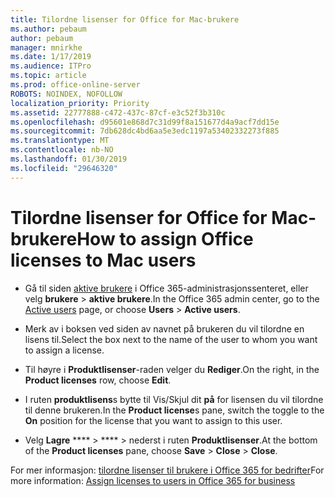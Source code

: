 ```yaml
---
title: Tilordne lisenser for Office for Mac-brukere
ms.author: pebaum
author: pebaum
manager: mnirkhe
ms.date: 1/17/2019
ms.audience: ITPro
ms.topic: article
ms.prod: office-online-server
ROBOTS: NOINDEX, NOFOLLOW
localization_priority: Priority
ms.assetid: 22777888-c472-437c-87cf-e3c52f3b310c
ms.openlocfilehash: d95601e868d7c31d99f8a151677d4a9acf7dd15e
ms.sourcegitcommit: 7db628dc4bd6aa5e3edc1197a53402332273f885
ms.translationtype: MT
ms.contentlocale: nb-NO
ms.lasthandoff: 01/30/2019
ms.locfileid: "29646320"
---
```

# <a name="how-to-assign-office-licenses-to-mac-users"></a><span data-ttu-id="61c59-102">Tilordne lisenser for Office for Mac-brukere</span><span class="sxs-lookup"><span data-stu-id="61c59-102">How to assign Office licenses to Mac users</span></span>

- <span data-ttu-id="61c59-103">Gå til siden [aktive brukere](https://go.microsoft.com/fwlink/p/?linkid=834822) i Office 365-administrasjonssenteret, eller velg **brukere** \> **aktive brukere**.</span><span class="sxs-lookup"><span data-stu-id="61c59-103">In the Office 365 admin center, go to the [Active users](https://go.microsoft.com/fwlink/p/?linkid=834822) page, or choose **Users** \> **Active users**.</span></span>
    
- <span data-ttu-id="61c59-104">Merk av i boksen ved siden av navnet på brukeren du vil tilordne en lisens til.</span><span class="sxs-lookup"><span data-stu-id="61c59-104">Select the box next to the name of the user to whom you want to assign a license.</span></span>
    
- <span data-ttu-id="61c59-105">Til høyre i **Produktlisenser**-raden velger du **Rediger**.</span><span class="sxs-lookup"><span data-stu-id="61c59-105">On the right, in the **Product licenses** row, choose **Edit**.</span></span>
    
- <span data-ttu-id="61c59-106">I ruten **produktlisens**s bytte til Vis/Skjul dit **på** for lisensen du vil tilordne til denne brukeren.</span><span class="sxs-lookup"><span data-stu-id="61c59-106">In the **Product license**s pane, switch the toggle to the **On** position for the license that you want to assign to this user.</span></span> 
    
- <span data-ttu-id="61c59-107">Velg **Lagre** \*\*\*\* \> \*\*\*\* \> nederst i ruten **Produktlisenser**.</span><span class="sxs-lookup"><span data-stu-id="61c59-107">At the bottom of the **Product licenses** pane, choose **Save** \> **Close** \> **Close**.</span></span>
    
<span data-ttu-id="61c59-108">For mer informasjon: [tilordne lisenser til brukere i Office 365 for bedrifter](https://docs.microsoft.com/office365/admin/subscriptions-and-billing/assign-licenses-to-users)</span><span class="sxs-lookup"><span data-stu-id="61c59-108">For more information: [Assign licenses to users in Office 365 for business](https://docs.microsoft.com/office365/admin/subscriptions-and-billing/assign-licenses-to-users)</span></span>
  

